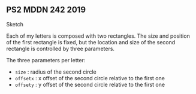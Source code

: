 ## PS2 MDDN 242 2019

Sketch 

Each of my letters is composed with two rectangles. The size and position of the first rectangle is fixed, but the location and size of the second rectangle is controlled by three parameters.

The three parameters per letter:
  * `size` : radius of the second circle
  * `offsetx` : x offset of the second circle relative to the first one
  * `offsety` : y offset of the second circle relative to the first one

